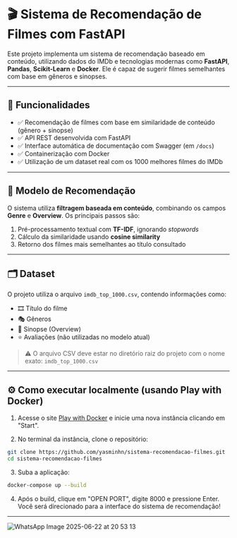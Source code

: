 # 🎬 Sistema de Recomendação de Filmes com FastAPI

Este projeto implementa um sistema de recomendação baseado em conteúdo, utilizando dados do IMDb e tecnologias modernas como **FastAPI**, **Pandas**, **Scikit-Learn** e **Docker**. Ele é capaz de sugerir filmes semelhantes com base em gêneros e sinopses.

---

## 📌 Funcionalidades

- ✅ Recomendação de filmes com base em similaridade de conteúdo (gênero + sinopse)  
- ✅ API REST desenvolvida com FastAPI  
- ✅ Interface automática de documentação com Swagger (em `/docs`)  
- ✅ Containerização com Docker  
- ✅ Utilização de um dataset real com os 1000 melhores filmes do IMDb  

---

## 🧠 Modelo de Recomendação

O sistema utiliza **filtragem baseada em conteúdo**, combinando os campos **Genre** e **Overview**. Os principais passos são:

1. Pré-processamento textual com **TF-IDF**, ignorando *stopwords*  
2. Cálculo da similaridade usando **cosine similarity**  
3. Retorno dos filmes mais semelhantes ao título consultado  

---

## 🗂 Dataset

O projeto utiliza o arquivo `imdb_top_1000.csv`, contendo informações como:

- 🎞 Título do filme  
- 🎭 Gêneros  
- 📄 Sinopse (Overview)  
- ⭐ Avaliações (não utilizadas no modelo atual)

> ⚠️ O arquivo CSV deve estar no diretório raiz do projeto com o nome exato: `imdb_top_1000.csv`

---

## ⚙️ Como executar localmente (usando Play with Docker)

1. Acesse o site [Play with Docker](https://labs.play-with-docker.com) e inicie uma nova instância clicando em "Start".

2. No terminal da instância, clone o repositório:
```bash
git clone https://github.com/yasminhn/sistema-recomendacao-filmes.git
cd sistema-recomendacao-filmes
```
3. Suba a aplicação:
```bash
docker-compose up --build
````
4. Após o build, clique em "OPEN PORT", digite 8000 e pressione Enter. Você será direcionado para a interface do sistema de recomendação!
---

![WhatsApp Image 2025-06-22 at 20 53 13](https://github.com/user-attachments/assets/aa772e93-fba3-4776-b48d-edf233c43425)



